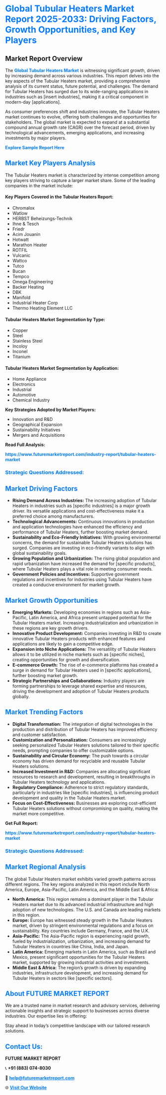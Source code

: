 <h1 style="color: #007BFF;">Global Tubular Heaters Market Report 2025-2033: Driving Factors, Growth Opportunities, and Key Players</h1>

<section id="overview">
<h2>Market Report Overview</h2>
<p>The <a href="https://www.futuremarketreport.com/industry-report/tubular-heaters-market" style="color: #007BFF; text-decoration: none;"><strong>Global Tubular Heaters Market</strong></a> is witnessing significant growth, driven by increasing demand across various industries. This report delves into the key aspects of the Tubular Heaters market, providing a comprehensive analysis of its current status, future potential, and challenges. The demand for Tubular Heaters has surged due to its wide-ranging applications in industries such as [insert industries], making it a critical component in modern-day [applications].</p>
<p>As consumer preferences shift and industries innovate, the Tubular Heaters market continues to evolve, offering both challenges and opportunities for stakeholders. The global market is expected to expand at a substantial compound annual growth rate (CAGR) over the forecast period, driven by technological advancements, emerging applications, and increasing investments by major players.</p>
</section>

<section id="overview">
<p><a href="https://www.futuremarketreport.com/request-sample/reportId=86899" style="color: #007BFF; text-decoration: none;"><strong>Explore Sample Report Here</strong></a></p>
</section>

<section id="key-players">
<h2 style="color: #007BFF;">Market Key Players Analysis</h2>
<p>The Tubular Heaters market is characterized by intense competition among key players striving to capture a larger market share. Some of the leading companies in the market include:</p>
<h4>Key Players Covered in the Tubular Heaters Report:</h4>
<ul><li>Chromalox</li><li>Watlow</li><li>HERBST Beheizungs-Technik</li><li>Ihne &amp; Tesch</li><li>Friedr</li><li>Acim Jouanin</li><li>Hotwatt</li><li>Marathon Heater</li><li>ROTFIL</li><li>Vulcanic</li><li>Wattco</li><li>Tutco</li><li>Bucan</li><li>Tempco</li><li>Omega Engineering</li><li>Backer Heating</li><li>DBK</li><li>Manifold</li><li>Industrial Heater Corp</li><li>Thermo Heating Element LLC</li></ul>
<h4>Tubular Heaters Market Segmentation by Type:</h4>
<ul><li>Copper</li><li>Steel</li><li>Stainless Steel</li><li>Incoloy</li><li>Inconel</li><li>Titanium</li></ul>

<h4>Tubular Heaters Market Segmentation by Application:</h4>
<ul><li>Home Appliance</li><li>Electronics</li><li>Industrial</li><li>Automotive</li><li>Chemical Industry</li></ul>
<p><strong>Key Strategies Adopted by Market Players:</strong></p>
<ul>
<li>Innovation and R&D</li>
<li>Geographical Expansion</li>
<li>Sustainability Initiatives</li>
<li>Mergers and Acquisitions</li>
</ul>
</section>

<section>
<p><strong>Read Full Analysis: </strong></p><a href="https://www.futuremarketreport.com/industry-report/tubular-heaters-market" style="color: #007BFF; text-decoration: none;"><strong>https://www.futuremarketreport.com/industry-report/tubular-heaters-market</strong></a>
<h3 style="color: #007BFF;">Strategic Questions Addressed:</h3>
</section>

<section id="driving-factors">
<h2 style="color: #007BFF;">Market Driving Factors</h2>
<ul>
<li><strong>Rising Demand Across Industries:</strong> The increasing adoption of Tubular Heaters in industries such as [specific industries] is a major growth driver. Its versatile applications and cost-effectiveness make it a preferred choice among manufacturers.</li>
<li><strong>Technological Advancements:</strong> Continuous innovations in production and application technologies have enhanced the efficiency and performance of Tubular Heaters, further boosting market demand.</li>
<li><strong>Sustainability and Eco-Friendly Initiatives:</strong> With growing environmental concerns, the demand for sustainable Tubular Heaters solutions has surged. Companies are investing in eco-friendly variants to align with global sustainability goals.</li>
<li><strong>Growing Population and Urbanization:</strong> The rising global population and rapid urbanization have increased the demand for [specific products], where Tubular Heaters plays a vital role in meeting consumer needs.</li>
<li><strong>Government Policies and Incentives:</strong> Supportive government regulations and incentives for industries using Tubular Heaters have created a conducive environment for market growth.</li>
</ul>
</section>

<section id="growth-opportunities">
<h2 style="color: #007BFF;">Market Growth Opportunities</h2>
<ul>
<li><strong>Emerging Markets:</strong> Developing economies in regions such as Asia-Pacific, Latin America, and Africa present untapped potential for the Tubular Heaters market. Increasing industrialization and urbanization in these regions are key growth drivers.</li>
<li><strong>Innovative Product Development:</strong> Companies investing in R&D to create innovative Tubular Heaters products with enhanced features and applications are likely to gain a competitive edge.</li>
<li><strong>Expansion into Niche Applications:</strong> The versatility of Tubular Heaters allows it to be utilized in niche markets such as [specific niches], creating opportunities for growth and diversification.</li>
<li><strong>E-commerce Growth:</strong> The rise of e-commerce platforms has created a surge in demand for Tubular Heaters used in [specific applications], further boosting market growth.</li>
<li><strong>Strategic Partnerships and Collaborations:</strong> Industry players are forming partnerships to leverage shared expertise and resources, driving the development and adoption of Tubular Heaters products globally.</li>
</ul>
</section>

<section id="trending-factors">
<h2 style="color: #007BFF;">Market Trending Factors</h2>
<ul>
<li><strong>Digital Transformation:</strong> The integration of digital technologies in the production and distribution of Tubular Heaters has improved efficiency and customer satisfaction.</li>
<li><strong>Customization and Personalization:</strong> Consumers are increasingly seeking personalized Tubular Heaters solutions tailored to their specific needs, prompting companies to offer customizable options.</li>
<li><strong>Sustainability and Circular Economy:</strong> The push towards a circular economy has driven demand for recyclable and reusable Tubular Heaters solutions.</li>
<li><strong>Increased Investment in R&D:</strong> Companies are allocating significant resources to research and development, resulting in breakthroughs in Tubular Heaters technology and applications.</li>
<li><strong>Regulatory Compliance:</strong> Adherence to strict regulatory standards, particularly in industries like [specific industries], is influencing product development and quality in the Tubular Heaters market.</li>
<li><strong>Focus on Cost-Effectiveness:</strong> Businesses are exploring cost-efficient Tubular Heaters solutions without compromising on quality, making the market more competitive.</li>
</ul>
</section>

<section>
<p><strong>Get Full Report: </strong></p><a href="https://www.futuremarketreport.com/industry-report/tubular-heaters-market" style="color: #007BFF; text-decoration: none;"><strong>https://www.futuremarketreport.com/industry-report/tubular-heaters-market</strong></a>
<h3 style="color: #007BFF;">Strategic Questions Addressed:</h3>
</section>


<section id="regional-analysis">
<h2 style="color: #007BFF;">Market Regional Analysis</h2>
<p>The global Tubular Heaters market exhibits varied growth patterns across different regions. The key regions analyzed in this report include North America, Europe, Asia-Pacific, Latin America, and the Middle East & Africa:</p>
<ul>
<li><strong>North America:</strong> This region remains a dominant player in the Tubular Heaters market due to its advanced industrial infrastructure and high adoption of new technologies. The U.S. and Canada are leading markets in this region.</li>
<li><strong>Europe:</strong> Europe has witnessed steady growth in the Tubular Heaters market, driven by stringent environmental regulations and a focus on sustainability. Key countries include Germany, France, and the U.K.</li>
<li><strong>Asia-Pacific:</strong> The Asia-Pacific region is experiencing rapid growth, fueled by industrialization, urbanization, and increasing demand for Tubular Heaters in countries like China, India, and Japan.</li>
<li><strong>Latin America:</strong> Emerging markets in Latin America, such as Brazil and Mexico, present significant opportunities for the Tubular Heaters market, supported by growing industrial activities and investments.</li>
<li><strong>Middle East & Africa:</strong> The region’s growth is driven by expanding industries, infrastructure development, and increasing demand for Tubular Heaters in sectors like [specific sectors].</li>
</ul>
</section>

<footer>
<h2 style="color: #007BFF;">About FUTURE MARKET REPORT</h2>
<p>We are a trusted name in market research and advisory services, delivering actionable insights and strategic support to businesses across diverse industries. Our expertise lies in offering:</p>

<p>Stay ahead in today’s competitive landscape with our tailored research solutions.</p>

<h2 style="color: #007BFF;">Contact Us:</h2>
<p><strong>FUTURE MARKET REPORT</strong></p>
<p>📞 <strong>+91 (883) 074-8030</strong></p>
<p>📧 <strong><a href="mailto:help@futuremarketreport.com" style="color: #007BFF;">help@futuremarketreport.com</a></strong></p>
<p>🌐 <strong><a href="https://www.futuremarketreport.com/" style="color: #007BFF;">Visit Our Website</a></strong></p>
</footer>